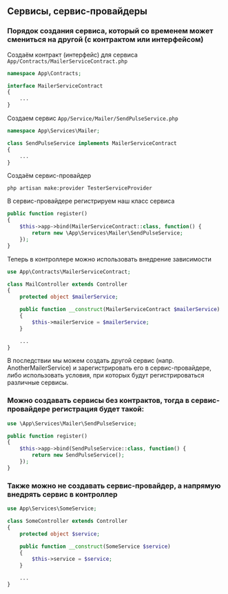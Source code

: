 ## Сервисы, сервис-провайдеры

### Порядок создания сервиса, который со временем может смениться на другой (с контрактом или интерфейсом)

Создаём контракт (интерфейс) для сервиса ```App/Contracts/MailerServiceContract.php```
```php
namespace App\Contracts;

interface MailerServiceContract
{
    ...
}
```

Создаем сервис ```App/Service/Mailer/SendPulseService.php```
```php
namespace App\Services\Mailer;

class SendPulseService implements MailerServiceContract
{
    ...
}
```

Создаём сервис-провайдер
```console
php artisan make:provider TesterServiceProvider
```
В сервис-провайдере регистрируем наш класс сервиса
```php
public function register()
{
    $this->app->bind(MailerServiceContract::class, function() {
        return new \App\Services\Mailer\SendPulseService;
    });
}
```

Теперь в контроллере можно использовать внедрение зависимости
```php
use App\Contracts\MailerServiceContract;

class MailController extends Controller
{
    protected object $mailerService;

    public function __construct(MailerServiceContract $mailerService)
    {
        $this->mailerService = $mailerService;
    }

    ...
}
```

В последствии мы можем создать другой сервис (напр. AnotherMailerService) и зарегистрировать его в сервис-провайдере, либо использовать условия, при которых будут регистрироваться различные сервисы.

### Можно создавать сервисы без контрактов, тогда в сервис-провайдере регистрация будет такой:
```php
use \App\Services\Mailer\SendPulseService;

public function register()
{
    $this->app->bind(SendPulseService::class, function() {
        return new SendPulseService();
    });
}
```

### Также можно не создавать сервис-провайдер, а напрямую внедрять сервис в контроллер
```php
use App\Services\SomeService;

class SomeController extends Controller
{
    protected object $service;

    public function __construct(SomeService $service)
    {
        $this->service = $service;
    }

    ...
}
```
